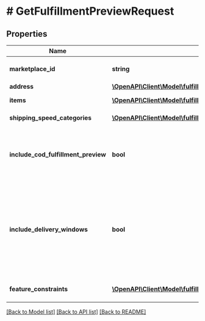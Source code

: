 # # GetFulfillmentPreviewRequest

## Properties

Name | Type | Description | Notes
------------ | ------------- | ------------- | -------------
**marketplace_id** | **string** | The marketplace the fulfillment order is placed against. | [optional]
**address** | [**\OpenAPI\Client\Model\fulfillmentOutbound\Address**](Address.md) |  |
**items** | [**\OpenAPI\Client\Model\fulfillmentOutbound\GetFulfillmentPreviewItem[]**](GetFulfillmentPreviewItem.md) | An array of fulfillment preview item information. |
**shipping_speed_categories** | [**\OpenAPI\Client\Model\fulfillmentOutbound\ShippingSpeedCategory[]**](ShippingSpeedCategory.md) | ShippingSpeedCategory List | [optional]
**include_cod_fulfillment_preview** | **bool** | When true, returns all fulfillment order previews both for COD and not for COD. Otherwise, returns only fulfillment order previews that are not for COD. | [optional]
**include_delivery_windows** | **bool** | When true, returns the &#x60;ScheduledDeliveryInfo&#x60; response object, which contains the available delivery windows for a Scheduled Delivery. The &#x60;ScheduledDeliveryInfo&#x60; response object can only be returned for fulfillment order previews with &#x60;ShippingSpeedCategories&#x60; &#x3D; &#x60;ScheduledDelivery&#x60;. | [optional]
**feature_constraints** | [**\OpenAPI\Client\Model\fulfillmentOutbound\FeatureSettings[]**](FeatureSettings.md) | A list of features and their fulfillment policies to apply to the order. | [optional]

[[Back to Model list]](../../README.md#models) [[Back to API list]](../../README.md#endpoints) [[Back to README]](../../README.md)

